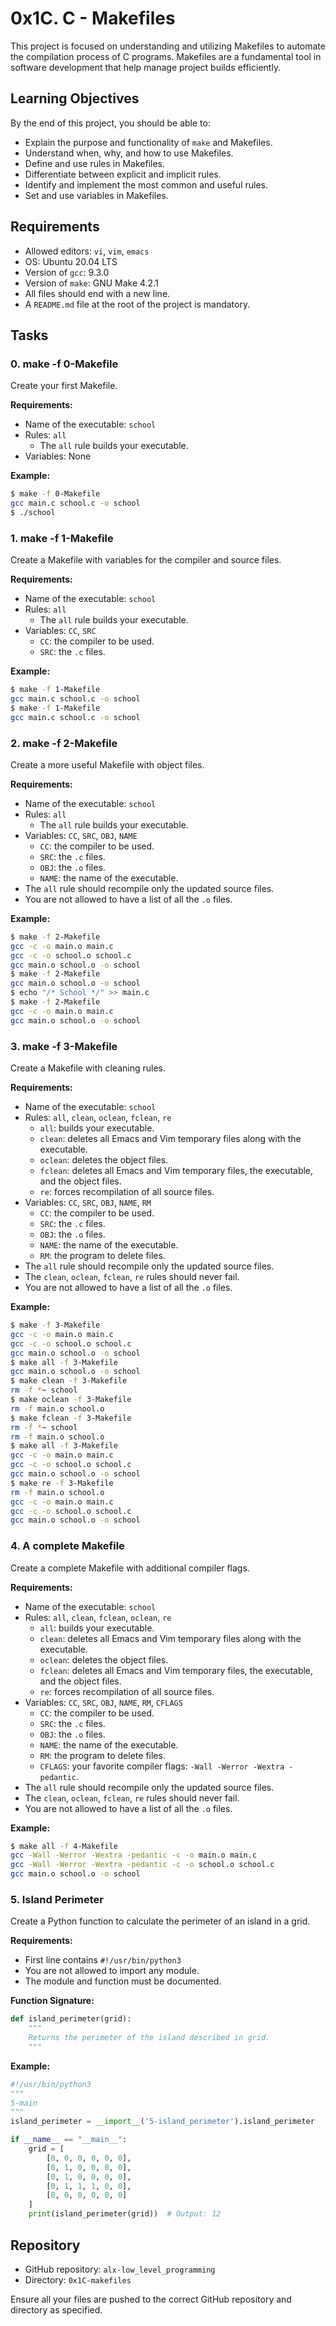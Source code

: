 # 0x1C. C - Makefiles

This project is focused on understanding and utilizing Makefiles to automate the compilation process of C programs. Makefiles are a fundamental tool in software development that help manage project builds efficiently.

## Learning Objectives

By the end of this project, you should be able to:

- Explain the purpose and functionality of `make` and Makefiles.
- Understand when, why, and how to use Makefiles.
- Define and use rules in Makefiles.
- Differentiate between explicit and implicit rules.
- Identify and implement the most common and useful rules.
- Set and use variables in Makefiles.

## Requirements

- Allowed editors: `vi`, `vim`, `emacs`
- OS: Ubuntu 20.04 LTS
- Version of `gcc`: 9.3.0
- Version of `make`: GNU Make 4.2.1
- All files should end with a new line.
- A `README.md` file at the root of the project is mandatory.

## Tasks

### 0. make -f 0-Makefile

Create your first Makefile.

**Requirements:**

- Name of the executable: `school`
- Rules: `all`
  - The `all` rule builds your executable.
- Variables: None

**Example:**

```sh
$ make -f 0-Makefile
gcc main.c school.c -o school
$ ./school
```

### 1. make -f 1-Makefile

Create a Makefile with variables for the compiler and source files.

**Requirements:**

- Name of the executable: `school`
- Rules: `all`
  - The `all` rule builds your executable.
- Variables: `CC`, `SRC`
  - `CC`: the compiler to be used.
  - `SRC`: the `.c` files.

**Example:**

```sh
$ make -f 1-Makefile
gcc main.c school.c -o school
$ make -f 1-Makefile
gcc main.c school.c -o school
```

### 2. make -f 2-Makefile

Create a more useful Makefile with object files.

**Requirements:**

- Name of the executable: `school`
- Rules: `all`
  - The `all` rule builds your executable.
- Variables: `CC`, `SRC`, `OBJ`, `NAME`
  - `CC`: the compiler to be used.
  - `SRC`: the `.c` files.
  - `OBJ`: the `.o` files.
  - `NAME`: the name of the executable.
- The `all` rule should recompile only the updated source files.
- You are not allowed to have a list of all the `.o` files.

**Example:**

```sh
$ make -f 2-Makefile
gcc -c -o main.o main.c
gcc -c -o school.o school.c
gcc main.o school.o -o school
$ make -f 2-Makefile
gcc main.o school.o -o school
$ echo "/* School */" >> main.c
$ make -f 2-Makefile
gcc -c -o main.o main.c
gcc main.o school.o -o school
```

### 3. make -f 3-Makefile

Create a Makefile with cleaning rules.

**Requirements:**

- Name of the executable: `school`
- Rules: `all`, `clean`, `oclean`, `fclean`, `re`
  - `all`: builds your executable.
  - `clean`: deletes all Emacs and Vim temporary files along with the executable.
  - `oclean`: deletes the object files.
  - `fclean`: deletes all Emacs and Vim temporary files, the executable, and the object files.
  - `re`: forces recompilation of all source files.
- Variables: `CC`, `SRC`, `OBJ`, `NAME`, `RM`
  - `CC`: the compiler to be used.
  - `SRC`: the `.c` files.
  - `OBJ`: the `.o` files.
  - `NAME`: the name of the executable.
  - `RM`: the program to delete files.
- The `all` rule should recompile only the updated source files.
- The `clean`, `oclean`, `fclean`, `re` rules should never fail.
- You are not allowed to have a list of all the `.o` files.

**Example:**

```sh
$ make -f 3-Makefile
gcc -c -o main.o main.c
gcc -c -o school.o school.c
gcc main.o school.o -o school
$ make all -f 3-Makefile
gcc main.o school.o -o school
$ make clean -f 3-Makefile
rm -f *~ school
$ make oclean -f 3-Makefile
rm -f main.o school.o
$ make fclean -f 3-Makefile
rm -f *~ school
rm -f main.o school.o
$ make all -f 3-Makefile
gcc -c -o main.o main.c
gcc -c -o school.o school.c
gcc main.o school.o -o school
$ make re -f 3-Makefile
rm -f main.o school.o
gcc -c -o main.o main.c
gcc -c -o school.o school.c
gcc main.o school.o -o school
```

### 4. A complete Makefile

Create a complete Makefile with additional compiler flags.

**Requirements:**

- Name of the executable: `school`
- Rules: `all`, `clean`, `fclean`, `oclean`, `re`
  - `all`: builds your executable.
  - `clean`: deletes all Emacs and Vim temporary files along with the executable.
  - `oclean`: deletes the object files.
  - `fclean`: deletes all Emacs and Vim temporary files, the executable, and the object files.
  - `re`: forces recompilation of all source files.
- Variables: `CC`, `SRC`, `OBJ`, `NAME`, `RM`, `CFLAGS`
  - `CC`: the compiler to be used.
  - `SRC`: the `.c` files.
  - `OBJ`: the `.o` files.
  - `NAME`: the name of the executable.
  - `RM`: the program to delete files.
  - `CFLAGS`: your favorite compiler flags: `-Wall -Werror -Wextra -pedantic`.
- The `all` rule should recompile only the updated source files.
- The `clean`, `oclean`, `fclean`, `re` rules should never fail.
- You are not allowed to have a list of all the `.o` files.

**Example:**

```sh
$ make all -f 4-Makefile
gcc -Wall -Werror -Wextra -pedantic -c -o main.o main.c
gcc -Wall -Werror -Wextra -pedantic -c -o school.o school.c
gcc main.o school.o -o school
```

### 5. Island Perimeter

Create a Python function to calculate the perimeter of an island in a grid.

**Requirements:**

- First line contains `#!/usr/bin/python3`
- You are not allowed to import any module.
- The module and function must be documented.

**Function Signature:**

```python
def island_perimeter(grid):
    """
    Returns the perimeter of the island described in grid.
    """
```

**Example:**

```python
#!/usr/bin/python3
"""
5-main
"""
island_perimeter = __import__('5-island_perimeter').island_perimeter

if __name__ == "__main__":
    grid = [
        [0, 0, 0, 0, 0, 0],
        [0, 1, 0, 0, 0, 0],
        [0, 1, 0, 0, 0, 0],
        [0, 1, 1, 1, 0, 0],
        [0, 0, 0, 0, 0, 0]
    ]
    print(island_perimeter(grid))  # Output: 12
```

## Repository

- GitHub repository: `alx-low_level_programming`
- Directory: `0x1C-makefiles`

Ensure all your files are pushed to the correct GitHub repository and directory as specified.
